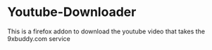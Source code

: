 # Youtube-Downloader
This is a firefox addon to download the youtube video that takes the 9xbuddy.com service
